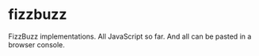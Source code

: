 # fizzbuzz
FizzBuzz implementations. All JavaScript so far. And all can be pasted in a browser console.
